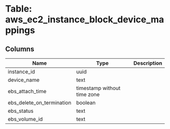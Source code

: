 
# Table: aws_ec2_instance_block_device_mappings

## Columns
| Name        | Type           | Description  |
| ------------- | ------------- | -----  |
|instance_id|uuid||
|device_name|text||
|ebs_attach_time|timestamp without time zone||
|ebs_delete_on_termination|boolean||
|ebs_status|text||
|ebs_volume_id|text||
